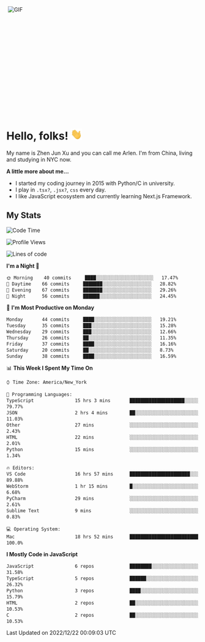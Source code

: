 <img align="right" alt="GIF" src="https://media.giphy.com/media/xUA7bdpLxQhsSQdyog/giphy.gif" width="500" height="320" />

# Hello, folks! <img src="https://raw.githubusercontent.com/arlenxuzj/arlenxuzj/master/assets/wave.gif" width="30px">

My name is Zhen Jun Xu and you can call me Arlen. I'm from China, living and studying in NYC now.

**A little more about me...**

 - I started my coding journey in 2015 with Python/C in university.
 - I play in `.tsx?`, `.jsx?`, `css` every day.
 - I like JavaScript ecosystem and currently learning Next.js Framework.

## My Stats

<!--START_SECTION:waka-->
![Code Time](http://img.shields.io/badge/Code%20Time-2%2C752%20hrs%2041%20mins-blue)

![Profile Views](http://img.shields.io/badge/Profile%20Views-1-blue)

![Lines of code](https://img.shields.io/badge/From%20Hello%20World%20I%27ve%20Written-274%20Thousand%20lines%20of%20code-blue)

**I'm a Night 🦉** 

```text
🌞 Morning    40 commits     ████░░░░░░░░░░░░░░░░░░░░░   17.47% 
🌆 Daytime    66 commits     ███████░░░░░░░░░░░░░░░░░░   28.82% 
🌃 Evening    67 commits     ███████░░░░░░░░░░░░░░░░░░   29.26% 
🌙 Night      56 commits     ██████░░░░░░░░░░░░░░░░░░░   24.45%

```
📅 **I'm Most Productive on Monday** 

```text
Monday       44 commits     ████░░░░░░░░░░░░░░░░░░░░░   19.21% 
Tuesday      35 commits     ███░░░░░░░░░░░░░░░░░░░░░░   15.28% 
Wednesday    29 commits     ███░░░░░░░░░░░░░░░░░░░░░░   12.66% 
Thursday     26 commits     ██░░░░░░░░░░░░░░░░░░░░░░░   11.35% 
Friday       37 commits     ████░░░░░░░░░░░░░░░░░░░░░   16.16% 
Saturday     20 commits     ██░░░░░░░░░░░░░░░░░░░░░░░   8.73% 
Sunday       38 commits     ████░░░░░░░░░░░░░░░░░░░░░   16.59%

```


📊 **This Week I Spent My Time On** 

```text
⌚︎ Time Zone: America/New_York

💬 Programming Languages: 
TypeScript               15 hrs 3 mins       ████████████████████░░░░░   79.77% 
JSON                     2 hrs 4 mins        ██░░░░░░░░░░░░░░░░░░░░░░░   11.03% 
Other                    27 mins             ░░░░░░░░░░░░░░░░░░░░░░░░░   2.43% 
HTML                     22 mins             ░░░░░░░░░░░░░░░░░░░░░░░░░   2.01% 
Python                   15 mins             ░░░░░░░░░░░░░░░░░░░░░░░░░   1.34%

🔥 Editors: 
VS Code                  16 hrs 57 mins      ██████████████████████░░░   89.88% 
WebStorm                 1 hr 15 mins        █░░░░░░░░░░░░░░░░░░░░░░░░   6.68% 
PyCharm                  29 mins             ░░░░░░░░░░░░░░░░░░░░░░░░░   2.61% 
Sublime Text             9 mins              ░░░░░░░░░░░░░░░░░░░░░░░░░   0.83%

💻 Operating System: 
Mac                      18 hrs 52 mins      █████████████████████████   100.0%

```

**I Mostly Code in JavaScript** 

```text
JavaScript               6 repos             ████████░░░░░░░░░░░░░░░░░   31.58% 
TypeScript               5 repos             ██████░░░░░░░░░░░░░░░░░░░   26.32% 
Python                   3 repos             ████░░░░░░░░░░░░░░░░░░░░░   15.79% 
HTML                     2 repos             ██░░░░░░░░░░░░░░░░░░░░░░░   10.53% 
C                        2 repos             ██░░░░░░░░░░░░░░░░░░░░░░░   10.53%

```



 Last Updated on 2022/12/22 00:09:03 UTC
<!--END_SECTION:waka-->
